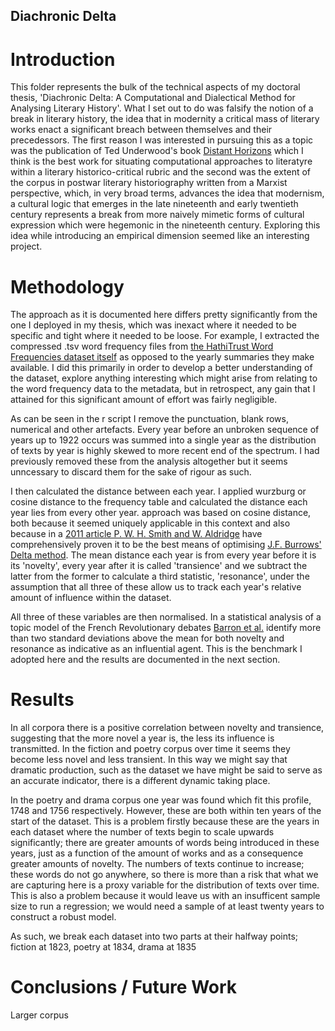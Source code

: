 ## Diachronic Delta

# Introduction

This folder represents the bulk of the technical aspects of my doctoral thesis, 'Diachronic Delta: A Computational and Dialectical Method for Analysing Literary History'. What I set out to do was falsify the notion of a break in literary history, the idea that in modernity a critical mass of literary works enact a significant breach between themselves and their precedessors. The first reason I was interested in pursuing this as a topic was the publication of Ted Underwood's book [Distant Horizons](https://press.uchicago.edu/ucp/books/book/chicago/D/bo35853783.html) which I think is the best work for situating computational approaches to literatyre within a literary historico-critical rubric and the second was the extent of the corpus in postwar literary historiography written from a Marxist perspective, which, in very broad terms, advances the idea that modernism, a cultural logic that emerges in the late nineteenth and early twentieth century represents a break from more naively mimetic forms of cultural expression which were hegemonic in the nineteenth century. Exploring this idea while introducing an empirical dimension seemed like an interesting project. 

# Methodology

The approach as it is documented here differs pretty significantly from the one I deployed in my thesis, which was inexact where it needed to be specific and tight where it needed to be loose. For example, I extracted the compressed .tsv word frequency files from [the HathiTrust Word Frequencies dataset itself](https://wiki.htrc.illinois.edu/display/COM/Word+Frequencies+in+English-Language+Literature%2C+1700-1922) as opposed to the yearly summaries they make available. I did this primarily in order to develop a better understanding of the dataset, explore anything interesting which might arise from relating to the word frequency data to the metadata, but in retrospect, any gain that I attained for this significant amount of effort was fairly negligible.

As can be seen in the r script I remove the punctuation, blank rows, numerical and other artefacts. Every year before an unbroken sequence of years up to 1922 occurs was summed into a single year as the distribution of texts by year is highly skewed to more recent end of the spectrum. I had previously removed these from the analysis altogether but it seems unncessary to discard them for the sake of rigour as such.

I then calculated the distance between each year. I applied wurzburg or cosine distance to the frequency table and calculated the distance each year lies from every other year.  approach was based on cosine distance, both because it seemed uniquely applicable in this context and also because in a [2011 article P. W. H. Smith and W. Aldridge](https://www.tandfonline.com/doi/abs/10.1080/09296174.2011.533591) have comprehensively proven it to be the best means of optimising [J.F. Burrows' Delta method](https://academic.oup.com/dsh/article-abstract/17/3/267/929277?redirectedFrom=fulltext). The mean distance each year is from every year before it is its 'novelty', every year after it is called 'transience' and we subtract the latter from the former to calculate a third statistic, 'resonance', under the assumption that all three of these allow us to track each year's relative amount of influence within the dataset.

All three of these variables are then normalised. In a statistical analysis of a topic model of the French Revolutionary debates [Barron et al.](https://www.pnas.org/doi/10.1073/pnas.1717729115) identify more than two standard deviations above the mean for both novelty and resonance as indicative as an influential agent. This is the benchmark I adopted here and the results are documented in the next section.

# Results

In all corpora there is a positive correlation between novelty and transience, suggesting that the more novel a year is, the less its influence is transmitted. In the fiction and poetry corpus over time it seems they become less novel and less transient. In this way we might say that dramatic production, such as the dataset we have might be said to serve as an accurate indicator, there is a different dynamic taking place.

In the poetry and drama corpus one year was found which fit this profile, 1748 and 1756 respectively. However, these are both within ten years of the start of the dataset. This is a problem firstly because these are the years in each dataset where the number of texts begin to scale upwards significantly; there are greater amounts of words being introduced in these years, just as a function of the amount of works and as a consequence greater amounts of novelty. The numbers of texts continue to increase; these words do not go anywhere, so there is more than a risk that what we are capturing here is a proxy variable for the distribution of texts over time. This is also a problem because it would leave us with an insufficent sample size to run a regression; we would need a sample of at least twenty years to construct a robust model. 

As such, we break each dataset into two parts at their halfway points; fiction at 1823, poetry at 1834, drama at 1835

# Conclusions / Future Work

Larger corpus


















